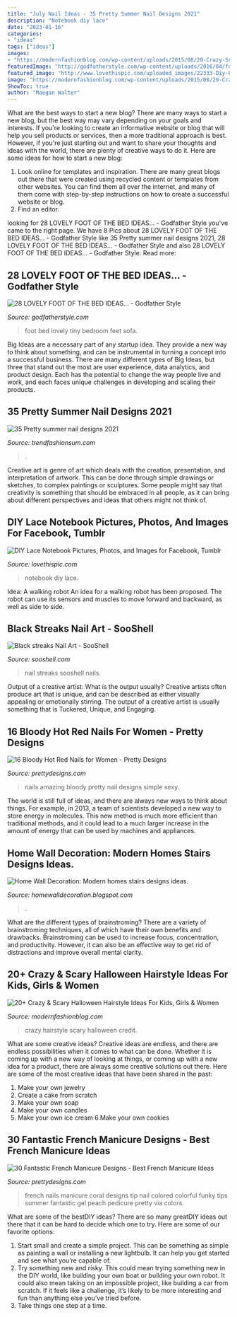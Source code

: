 ```yaml
---
title: "July Nail Ideas - 35 Pretty Summer Nail Designs 2021"
description: "Notebook diy lace"
date: "2023-01-16"
categories:
- "ideas"
tags: ["ideas"]
images:
- "https://modernfashionblog.com/wp-content/uploads/2015/08/20-Crazy-Scary-Halloween-Hairstyle-Ideas-For-Kids-Girls-Women-2015-16.jpg"
featuredImage: "http://godfatherstyle.com/wp-content/uploads/2016/04/foot-of-the-bed-ideas-7.jpg"
featured_image: "http://www.lovethispic.com/uploaded_images/22333-Diy-Lace-Notebook.jpg?2"
image: "https://modernfashionblog.com/wp-content/uploads/2015/08/20-Crazy-Scary-Halloween-Hairstyle-Ideas-For-Kids-Girls-Women-2015-16.jpg"
ShowToc: true
author: "Maegan Walter"
---
```



What are the best ways to start a new blog?
There are many ways to start a new blog, but the best way may vary depending on your goals and interests. If you're looking to create an informative website or blog that will help you sell products or services, then a more traditional approach is best. However, if you're just starting out and want to share your thoughts and ideas with the world, there are plenty of creative ways to do it. Here are some ideas for how to start a new blog: 
1. Look online for templates and inspiration. There are many great blogs out there that were created using recycled content or templates from other websites. You can find them all over the internet, and many of them come with step-by-step instructions on how to create a successful website or blog. 
2. Find an editor.

	

		
looking for 28 LOVELY FOOT OF THE BED IDEAS... - Godfather Style you've came to the right page. We have 8 Pics about 28 LOVELY FOOT OF THE BED IDEAS... - Godfather Style like 35 Pretty summer nail designs 2021, 28 LOVELY FOOT OF THE BED IDEAS... - Godfather Style and also 28 LOVELY FOOT OF THE BED IDEAS... - Godfather Style. Read more:
		
    
## 28 LOVELY FOOT OF THE BED IDEAS... - Godfather Style

<img loading=lazy src="http://godfatherstyle.com/wp-content/uploads/2016/04/foot-of-the-bed-ideas-7.jpg" onerror="this.onerror=null;this.src='https://tse2.mm.bing.net/th?id=OIP.-USnPl5tcu7tWvcPup7lAQHaJ4&amp;pid=15.1';" alt="28 LOVELY FOOT OF THE BED IDEAS... - Godfather Style">

_Source: godfatherstyle.com_

>foot bed lovely tiny bedroom feet sofa. 

	

Big Ideas are a necessary part of any startup idea. They provide a new way to think about something, and can be instrumental in turning a concept into a successful business. There are many different types of Big Ideas, but three that stand out the most are user experience, data analytics, and product design. Each has the potential to change the way people live and work, and each faces unique challenges in developing and scaling their products.

    
## 35 Pretty Summer Nail Designs 2021

<img loading=lazy src="https://trendfashionsum.com/wp-content/uploads/2021/05/13-10.jpg" onerror="this.onerror=null;this.src='https://tse4.mm.bing.net/th?id=OIP.ss3X-3fqfObpb3fsTYcrlAHaLH&amp;pid=15.1';" alt="35 Pretty summer nail designs 2021">

_Source: trendfashionsum.com_

>. 

	

Creative art is genre of art which deals with the creation, presentation, and interpretation of artwork. This can be done through simple drawings or sketches, to complex paintings or sculptures. Some people might say that creativity is something that should be embraced in all people, as it can bring about different perspectives and ideas that others might not think of.

    
## DIY Lace Notebook Pictures, Photos, And Images For Facebook, Tumblr

<img loading=lazy src="http://www.lovethispic.com/uploaded_images/22333-Diy-Lace-Notebook.jpg?2" onerror="this.onerror=null;this.src='https://tse2.mm.bing.net/th?id=OIP.1jSBxPvDxmi2bC_tp-lufgHaHY&amp;pid=15.1';" alt="DIY Lace Notebook Pictures, Photos, and Images for Facebook, Tumblr">

_Source: lovethispic.com_

>notebook diy lace. 

	

Idea: A walking robot
An idea for a walking robot has been proposed. The robot can use its sensors and muscles to move forward and backward, as well as side to side.

    
## Black Streaks Nail Art - SooShell

<img loading=lazy src="https://www.sooshell.com/wp-content/uploads/2020/02/11-4.jpg" onerror="this.onerror=null;this.src='https://tse4.mm.bing.net/th?id=OIP.VyHIBg107eCWzm7iZuul2QHaNK&amp;pid=15.1';" alt="Black streaks Nail Art - SooShell">

_Source: sooshell.com_

>nail streaks sooshell nails. 

	

Output of a creative artist: What is the output usually?
Creative artists often produce art that is unique, and can be described as either visually appealing or emotionally stirring. The output of a creative artist is usually something that is Tuckered, Unique, and Engaging.

    
## 16 Bloody Hot Red Nails For Women - Pretty Designs

<img loading=lazy src="http://www.prettydesigns.com/wp-content/uploads/2014/08/Amazing-Red-Nails.jpg" onerror="this.onerror=null;this.src='https://tse4.mm.bing.net/th?id=OIP.25s3_c9pKeyRcXq18MSX2QHaLH&amp;pid=15.1';" alt="16 Bloody Hot Red Nails for Women - Pretty Designs">

_Source: prettydesigns.com_

>nails amazing bloody pretty nail designs simple sexy. 

	

The world is still full of ideas, and there are always new ways to think about things. For example, in 2013, a team of scientists developed a new way to store energy in molecules. This new method is much more efficient than traditional methods, and it could lead to a much larger increase in the amount of energy that can be used by machines and appliances.

    
## Home Wall Decoration: Modern Homes Stairs Designs Ideas.

<img loading=lazy src="https://2.bp.blogspot.com/-zYnTc_gpgZ0/T_H6rUfGcuI/AAAAAAAAOFE/S2kWeYFesEE/s1600/modern+homes+stairs+designs+ideas.+(3).jpg" onerror="this.onerror=null;this.src='https://tse4.mm.bing.net/th?id=OIP.4PijnySARbQX6FRlL6bAWwHaLD&amp;pid=15.1';" alt="Home Wall Decoration: Modern homes stairs designs ideas.">

_Source: homewalldecoration.blogspot.com_

>. 

	

What are the different types of brainstroming?
There are a variety of brainstroming techniques, all of which have their own benefits and drawbacks. Brainstroming can be used to increase focus, concentration, and productivity. However, it can also be an effective way to get rid of distractions and improve overall mental clarity.

    
## 20+ Crazy &amp; Scary Halloween Hairstyle Ideas For Kids, Girls &amp; Women

<img loading=lazy src="https://modernfashionblog.com/wp-content/uploads/2015/08/20-Crazy-Scary-Halloween-Hairstyle-Ideas-For-Kids-Girls-Women-2015-16.jpg" onerror="this.onerror=null;this.src='https://tse1.mm.bing.net/th?id=OIP.Dba3o-xHVJPbMaToZlrBWQHaJ4&amp;pid=15.1';" alt="20+ Crazy &amp; Scary Halloween Hairstyle Ideas For Kids, Girls &amp; Women">

_Source: modernfashionblog.com_

>crazy hairstyle scary halloween credit. 

	

What are some creative ideas?
Creative ideas are endless, and there are endless possibilities when it comes to what can be done. Whether it is coming up with a new way of looking at things, or coming up with a new idea for a product, there are always some creative solutions out there. Here are some of the most creative ideas that have been shared in the past:
1. Make your own jewelry 
2. Create a cake from scratch 
3. Make your own soap 
4. Make your own candles 
5. Make your own ice cream 
6.Make your own cookies 

    
## 30 Fantastic French Manicure Designs - Best French Manicure Ideas

<img loading=lazy src="http://www.prettydesigns.com/wp-content/uploads/2014/07/Coral-French-Nails.jpg" onerror="this.onerror=null;this.src='https://tse4.mm.bing.net/th?id=OIP.luC_yBlmfqd4Wkbq8f6NVgHaKE&amp;pid=15.1';" alt="30 Fantastic French Manicure Designs - Best French Manicure Ideas">

_Source: prettydesigns.com_

>french nails manicure coral designs tip nail colored colorful funky tips summer fantastic gel peach pedicure pretty via colors. 

	

What are some of the bestDIY ideas?
There are so many greatDIY ideas out there that it can be hard to decide which one to try. Here are some of our favorite options: 
1) Start small and create a simple project. This can be something as simple as painting a wall or installing a new lightbulb. It can help you get started and see what you’re capable of. 
2) Try something new and risky. This could mean trying something new in the DIY world, like building your own boat or building your own robot. It could also mean taking on an impossible project, like building a car from scratch. If it feels like a challenge, it’s likely to be more interesting and fun than anything else you’ve tried before. 
3) Take things one step at a time.

